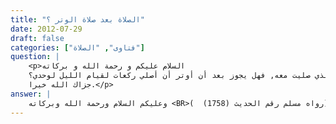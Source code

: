 ```yaml
---
title: "الصلاة بعد صلاة الوتر ؟"
date: 2012-07-29
draft: false
categories: ["فتاوى", "الصلاة"]
question: |
    <p>السلام عليكم و رحمة الله و بركاته
    شيخنا الفاضل, إذا أوترت في صلاة التراويح مع الإمام الذي صليت معه, فهل يجوز بعد أن أوتر أن أصلي ركعات لقيام الليل لوحدي؟
    جزاك الله خيرا.</p>
answer: |
    وعليكم السلام ورحمة الله وبركاته <BR>نعم أخي يجوز لك أن تصلي بعد الوتر إذا قمت بليل لما ثبت عن أَبِي سَلَمَةَ قَالَ : سَأَلْتُ عَائِشَةَ عَنْ صَلاَةِ رَسُولِ اللهِ صلى الله عليه وسلم ؟ فَقَالَتْ : (( كَانَ يُصَلِّي ثَلاَثَ عَشْرَةَ رَكْعَةً يُصَلِّي ثَمَانَ رَكَعَاتٍ ، ثُمَّ يُوتِرُ ، ثُمَّ يُصَلِّي رَكْعَتَيْنِ وَهُوَ جَالِسٌ فَإِذَا أَرَادَ أَنْ يَرْكَعَ قَامَ فَرَكَعَ ، ثُمَّ يُصَلِّي رَكْعَتَيْنِ بَيْنَ النِّدَاءِ وَالإِقَامَةِ مِنْ صَلاَةِ الصُّبْحِ ))(رواه مسلم رقم الحديث (1758)  ) <BR>وعَنْ ثَوْبَانَ مَوْلَى رَسُولِ اللهِ صلى الله عليه وسلم قَالَ : ((كُنَّا مَعَ رَسُولِ اللهِ صلى الله عليه وسلم فِي سَفَرٍ فَقَالَ : إِنَّ هَذَا السَّفَرَ جَهْدٌ وَثِقَلٌ ، فَإِذَا أَوْتَرَ أَحَدُكُمْ فَلْيَرْكَعْ رَكْعَتَيْنِ فَإِنِ اسْتَيْقَظَ وَإِلاَّ كَانَتَا لَهُ ))رواه ابن خزيمة في صحيحه رقم الحديث (1106) ، وابن حبان في صحيحه رقم الحديث (2577) ، والدارقطني في سننه رقم الحديث (1702) . وصححه الشيخ الألباني في السلسلة الصحيحة رقم (1993). <BR>قال ابن خزيمة(صحيح ابن خزيمة (2/159)) : (باب ذكر الدليل على أن الصلاة بعد الوتر مباحة لجميع من يريد الصلاة بعده ، وأن الركعتين اللتين كان النبي صلى الله عليه وسلم يصليهما بعد الوتر لم يكونا خاصة النبي صلى الله عليه وسلم دون أمته إذ النبي صلى الله عليه وسلم قد أمرنا بالركعتين بعد الوتر أمر ندب وفضيلة لا أمر إيجاب وفريضة). <BR>لكن لا توتر مرة أخرى إذا صليت بالليل بعد الوتر لحديث قَيْسِ بْنِ طَلْقٍ قَالَ : زَارَنَا طَلْقُ بْنُ عَلِيٍّ فِي يَوْمٍ مِنْ رَمَضَانَ وَأَمْسَى عِنْدَنَا وَأَفْطَرَ ، ثُمَّ قَامَ بِنَا تِلْكَ اللَّيْلَةَ ، وَأَوْتَرَ بِنَا ، ثُمَّ انْحَدَرَ إِلَى مَسْجِدِهِ فَصَلَّى بِأَصْحَابِهِ حَتَّى إِذَا بَقِيَ الْوِتْرُ قَدَّمَ رَجُلاً فَقَالَ : أَوْتِرْ بِأَصْحَابِكَ فَإِنِّي سَمِعْتُ رَسُولَ اللهِ صلى الله عليه وسلم  يَقُولُ : ((لاَ وِتْرَانِ فِي لَيْلَةٍ ))رواه أبو داود في الوتر /باب فِي نَقْضِ الْوِتْرِ رقم الحديث (1441) ، ومسند الإمام أحمد رقم الحديث (16296) . وقال الشيخ الألباني في صحيح أبي داود (5/184) : (إسناده صحيح ، وصححه ابن حبان ، وحسنه الترمذي) <BR>وهو أيضا دليل على جواز الصلاة بعد الوتر . <BR>والأفضل أن لا تصلي بعد الوتر إلا ركعتي الوضوء ونحوهامن ذوات الأسباب حتى يكون آخر صلاتك بالليل وترا لحديث عن نَافِع عَنْ عَبْدِ اللهِ –رضي الله عنه- عَنِ النَّبِيِّ صلى الله عليه وسلم قَالَ : ((اجْعَلُوا آخِرَ صَلاَتِكُمْ بِاللَّيْلِ وِتْرًا ))( رواه البخاري رقم الحديث (953) ، ومسلم رقم الحديث (1791) ) <BR>والله أعلم
---
```


